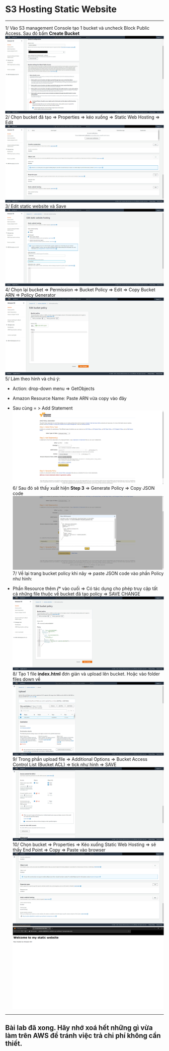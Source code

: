 # S3 Hosting Static Website
---
1/ Vào S3 management Console tạo 1 bucket và uncheck Block Public Access. Sau đó bấm **Create Bucket**
![](images/s3-createbucket-Uncheck-blocking-public-access.jpg)
2/ Chọn bucket đã tạo => Properties => kéo xuống => Static Web Hosting => Edit
![](images/s3-bucket-properties-StaticWebHosting-EDIT.jpg)
3/ Edit static website và Save
![](images/s3-bucket-Edit-Static-Website-AND-Save.jpg)
4/ Chọn lại bucket => Permission => Bucket Policy => Edit => Copy Bucket ARN => Policy Generator
![](images/s3-bucketwebsite-permission-editpucket-Policy-Copy-BucketARN.jpg)
5/ Làm theo hình và chú ý:

* Action: drop-down menu => GetObjects
* Amazon Resource Name: Paste ARN vừa copy vào đây
* Sau cùng = > Add Statement
![](images/s3-bucket-Policy-Generator-GetBucketWebsite-GetObjects.jpg)
6/ Sau đó sẽ thấy xuất hiện **Step 3** => Generate Policy => Copy JSON code
![](images/s3-bucket-GeneratePolicy-Copy-JSON-Code.jpg)
7/ Về lại trang bucket policy khi nãy => paste JSON code vào phần Policy như hình:

* Phần Resource thêm **/*** vào cuối => Có tác dụng cho phép truy cập tất cả những file thuộc về bucket đã tạo policy => SAVE CHANGE
![](images/s3-bucket-BackTo-BucketPolicy-Edit-Paste-JSON.jpg)
8/ Tạo 1 file **index.html** đơn giản và upload lên bucket. Hoặc vào folder files down về
![](images/s3-bucket-Upload-File-index-html.jpg)
9/ Trong phần upload file => Additional Options => Bucket Access Control List (Bucket ACL) => tick như hình => SAVE
![](images/s3-bucket-Upload-File-index-html-Additional-Options.jpg)
10/ Chọn bucket => Properties => Kéo xuống Static Web Hosting => sẽ thấy End Point => Copy => Paste vào browser 
![](images/s3-bucket-TestingWebsite-Bucket-EndPoint.jpg)
![](images/s3-bucket-Website-Public.jpg)
---
## Bài lab đã xong. Hãy nhớ xoá hết những gì vừa làm trên AWS để tránh việc trả chi phí không cần thiết.